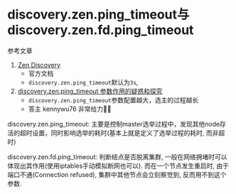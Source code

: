 # discovery.zen.ping_timeout与discovery.zen.fd.ping_timeout

参考文章

1. [Zen Discovery](https://www.elastic.co/guide/en/elasticsearch/reference/5.5/modules-discovery-zen.html)
    - 官方文档
    - `discovery.zen.ping_timeout`默认为`3s`, 
2. [discovery.zen.ping_timeout 参数作用的疑惑和探究](https://elasticsearch.cn/question/4199)
    - `discovery.zen.ping_timeout`参数配置越大，选主的过程越长
    - 答主 kennywu76 非常给力👍🏻

discovery.zen.ping_timeout: 主要是控制master选举过程中，发现其他node存活的超时设置，同时影响选举的耗时(基本上就是定义了选举过程的耗时, 而非超时)

discovery.zen.fd.ping_timeout: 判断结点是否脱离集群, 一般在网络拥堵时可以体现出其作用(使用iptables手动模拟断网也可以). 而在一个节点发生重启时, 由于端口不通(Connection refused), 集群中其他节点会立刻察觉到, 反而用不到这个参数.

